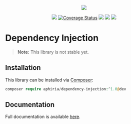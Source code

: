 <p align="center"><a href="https://www.aphiria.com" target="_blank" title="Aphiria"><img src="https://www.aphiria.com/images/aphiria-logo.svg"></a></p>

<p align="center">
<a href="https://github.com/aphiria/dependency-injection/actions"><img src="https://github.com/aphiria/dependency-injection/workflows/ci/badge.svg"></a>
<a href='https://coveralls.io/github/aphiria/dependency-injection?branch=master'><img src='https://coveralls.io/repos/github/aphiria/dependency-injection/badge.svg?branch=master' alt='Coverage Status' /></a>
<a href="https://packagist.org/packages/aphiria/dependency-injection"><img src="https://poser.pugx.org/aphiria/dependency-injection/v/stable.svg"></a>
<a href="https://packagist.org/packages/aphiria/dependency-injection"><img src="https://poser.pugx.org/aphiria/dependency-injection/v/unstable.svg"></a>
<a href="https://packagist.org/packages/aphiria/dependency-injection"><img src="https://poser.pugx.org/aphiria/dependency-injection/license.svg"></a>
</p>

# Dependency Injection

> **Note:** This library is not stable yet.

## Installation

This library can be installed via [Composer](https://getcomposer.org/download/):

```php
composer require aphiria/dependency-injection:^1.0@dev
```

## Documentation

Full documentation is available <a href="https://www.aphiria.com/docs/master/dependency-injection.html" target="_blank">here</a>.
